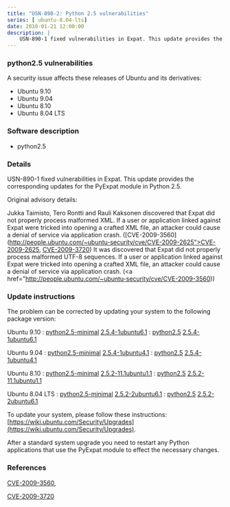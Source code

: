 ```yaml
---
title: "USN-890-2: Python 2.5 vulnerabilities"
series: [ ubuntu-8.04-lts]
date: 2010-01-21 12:00:00
description: |
    USN-890-1 fixed vulnerabilities in Expat. This update provides the corresponding updates for the PyExpat module in Python 2.5.
--- 
```

 
### python2.5 vulnerabilities

A security issue affects these releases of Ubuntu and its derivatives:

* Ubuntu 9.10
* Ubuntu 9.04
* Ubuntu 8.10
* Ubuntu 8.04 LTS

### Software description

* python2.5 

### Details

USN-890-1 fixed vulnerabilities in Expat. This update provides the corresponding updates for the PyExpat module in Python 2.5.

Original advisory details:

 Jukka Taimisto, Tero Rontti and Rauli Kaksonen discovered that Expat did not properly process malformed XML. If a user or application linked against Expat were tricked into opening a crafted XML file, an attacker could cause a denial of service via application crash. ([CVE-2009-3560](http://people.ubuntu.com/~ubuntu-security/cve/CVE-2009-2625">CVE-2009-2625</a>, <a href="http://people.ubuntu.com/~ubuntu-security/cve/CVE-2009-3720">CVE-2009-3720</a>) It was discovered that Expat did not properly process malformed UTF-8 sequences. If a user or application linked against Expat were tricked into opening a crafted XML file, an attacker could cause a denial of service via application crash. (<a href="http://people.ubuntu.com/~ubuntu-security/cve/CVE-2009-3560)) 

### Update instructions

The problem can be corrected by updating your system to the following package version:

Ubuntu 9.10
 : [python2.5-minimal](https://launchpad.net/ubuntu/+source/python2.5) <span> [2.5.4-1ubuntu6.1](https://launchpad.net/ubuntu/+source/python2.5/2.5.4-1ubuntu6.1) </span> 
 : [python2.5](https://launchpad.net/ubuntu/+source/python2.5) <span> [2.5.4-1ubuntu6.1](https://launchpad.net/ubuntu/+source/python2.5/2.5.4-1ubuntu6.1) </span> 

Ubuntu 9.04
 : [python2.5-minimal](https://launchpad.net/ubuntu/+source/python2.5) <span> [2.5.4-1ubuntu4.1](https://launchpad.net/ubuntu/+source/python2.5/2.5.4-1ubuntu4.1) </span> 
 : [python2.5](https://launchpad.net/ubuntu/+source/python2.5) <span> [2.5.4-1ubuntu4.1](https://launchpad.net/ubuntu/+source/python2.5/2.5.4-1ubuntu4.1) </span> 

Ubuntu 8.10
 : [python2.5-minimal](https://launchpad.net/ubuntu/+source/python2.5) <span> [2.5.2-11.1ubuntu1.1](https://launchpad.net/ubuntu/+source/python2.5/2.5.2-11.1ubuntu1.1) </span> 
 : [python2.5](https://launchpad.net/ubuntu/+source/python2.5) <span> [2.5.2-11.1ubuntu1.1](https://launchpad.net/ubuntu/+source/python2.5/2.5.2-11.1ubuntu1.1) </span> 

Ubuntu 8.04 LTS
 : [python2.5-minimal](https://launchpad.net/ubuntu/+source/python2.5) <span> [2.5.2-2ubuntu6.1](https://launchpad.net/ubuntu/+source/python2.5/2.5.2-2ubuntu6.1) </span> 
 : [python2.5](https://launchpad.net/ubuntu/+source/python2.5) <span> [2.5.2-2ubuntu6.1](https://launchpad.net/ubuntu/+source/python2.5/2.5.2-2ubuntu6.1) </span> 

To update your system, please follow these instructions: [https://wiki.ubuntu.com/Security/Upgrades](https://wiki.ubuntu.com/Security/Upgrades).

After a standard system upgrade you need to restart any Python applications that use the PyExpat module to effect the necessary changes. 

### References

 [CVE-2009-3560](http://people.ubuntu.com/~ubuntu-security/cve/CVE-2009-3560), 

 [CVE-2009-3720](http://people.ubuntu.com/~ubuntu-security/cve/CVE-2009-3720)
 
